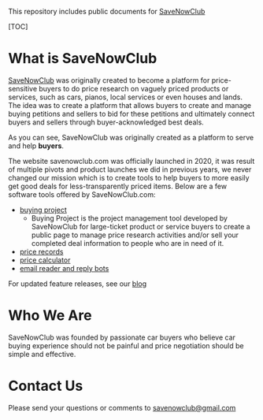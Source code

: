 This repository includes public documents for [SaveNowClub](https://savenowclub.com)

[TOC]

# What is SaveNowClub

[SaveNowClub](https://savenowclub.com) was originally created to become a platform for price-sensitive buyers to do price research on vaguely priced products or services, such as cars, pianos, local services or even houses and lands.  The idea was to create a platform that allows buyers to create and manage buying petitions and sellers to bid for these petitions and ultimately connect buyers and sellers through buyer-acknowledged best deals.

As you can see, SaveNowClub was originally created as a platform to serve and help **buyers**.

The website savenowclub.com was officially launched in 2020, it was result of multiple pivots and product launches we did in previous years, we never changed our mission which is to create tools to help buyers to more easily get good deals for less-transparently priced items.  Below are a few software tools offered by SaveNowClub.com:

* [buying project](/docs/2371/tutorial-buying-projects-and-price-records#what-is-buying-project)
    * Buying Project is the project management tool developed by SaveNowClub for large-ticket product or service buyers to create a public page to manage price research activities and/or sell your completed deal information to people who are in need of it.
* [price records](/docs/2371/tutorial-buying-projects-and-price-records#what-is-price-record)
* [price calculator](https://savenowclub.com/web/ttl-otd-price-converter)
* [email reader and reply bots](/docs/2376/savenowclub-features#api-access)

For updated feature releases, see our [blog](http://blog.savenowclub.com/)

# Who We Are

SaveNowClub was founded by passionate car buyers who believe car buying experience should not be painful and price negotiation should be simple and effective. 

# Contact Us

Please send your questions or comments to <a href="mailto: savenowclub@gmail.com">savenowclub@gmail.com</a>